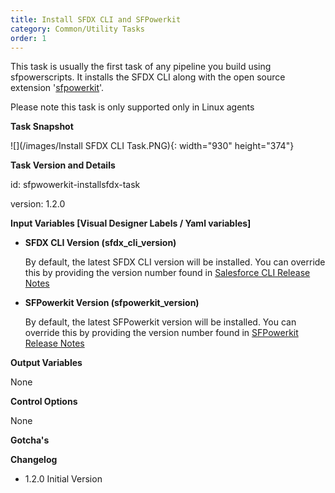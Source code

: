 ```yaml
---
title: Install SFDX CLI and SFPowerkit
category: Common/Utility Tasks
order: 1
---
```


This task is usually the first task of any pipeline you build using sfpowerscripts. It installs the SFDX CLI along with the open source extension '[sfpowerkit](https://github.com/Accenture/sfpowerkit)'.&nbsp;

Please note this task is only supported only in Linux agents

**Task Snapshot**

![](/images/Install SFDX CLI Task.PNG){: width="930" height="374"}

**Task Version and Details**

id: sfpwowerkit-installsfdx-task

version: 1.2.0

**Input Variables [Visual Designer Labels / Yaml variables]**

- **SFDX CLI Version (sfdx_cli_version)** 
    
     By default, the latest SFDX CLI version will be installed. You can override this by providing the version number found in [Salesforce CLI Release Notes](https://developer.salesforce.com/media/salesforce-cli/releasenotes.html)

- **SFPowerkit Version (sfpowerkit_version)** 
    
    By default, the latest SFPowerkit version will be installed. You can override this by providing the version number found in [SFPowerkit Release Notes](https://github.com/Accenture/sfpowerkit/releases)


**Output Variables**

None

**Control Options**

None

**Gotcha's**


**Changelog**

- 1.2.0  Initial Version 
